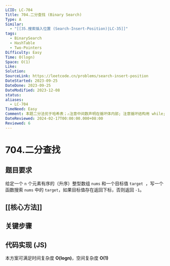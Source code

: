 ```yaml
---
LCID: LC-704
Title: 704.二分查找 (Binary Search)
Type: A
Similar:
  - "[[35.搜索插入位置 (Search-Insert-Position)|LC-35]]"
tags:
  - BinarySearch
  - HashTable
  - Two-Pointers
Difficulty: Easy
Time: O(logn)
Space: O(1)
Like: 
Solution: 
SourceLink: https://leetcode.cn/problems/search-insert-position
DateStarted: 2023-09-25
DateDone: 2023-09-25
DateModified: 2023-12-08
status: 
aliases:
  - LC-704
TimeNeed: Easy
Comment: 本题二分法优于哈希表；⚠️注意中间数声明在循环体内部; 注意循环结构用 while; left <= right
DateReviewed: 2024-02-17T00:00:00.000+08:00
Reviewed: 6
---
```

# 704.二分查找
## 题目要求
给定一个 `n` 个元素有序的（升序）整型数组 `nums` 和一个目标值 `target`  ，写一个函数搜索 `nums` 中的 `target`，如果目标值存在返回下标，否则返回 `-1`。
## [[核心方法]]

## 关键步骤
## 代码实现 (JS)
本方案可满足时间复杂度 **O(logn)**，空间复杂度 **O(1)**

```js

```



